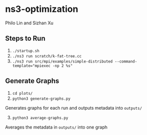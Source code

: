 # ns3-optimization

Philo Lin and Sizhan Xu

## Steps to Run
1. `./startup.sh`
2. `./ns3 run scratch/k-fat-tree.cc`
3. `./ns3 run src/mpi/examples/simple-distributed --command-template="mpiexec -np 2 %s"`

## Generate Graphs
1. `cd plots/`
2. `python3 generate-graphs.py`

Generates graphs for each run and outputs metadata into `outputs/`

3. `python3 average-graphs.py`

Averages the metadata in `outputs/` into one graph

